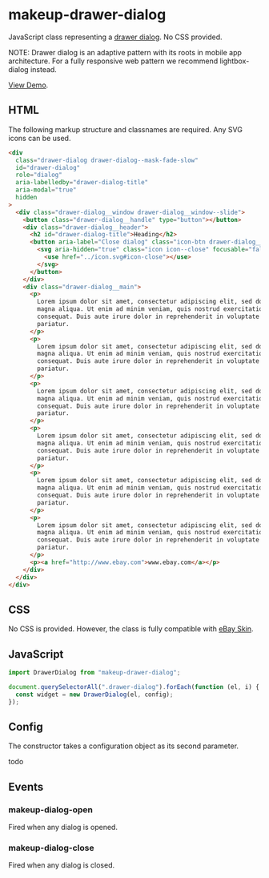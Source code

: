 # makeup-drawer-dialog

JavaScript class representing a [drawer dialog](https://ebay.gitbook.io/mindpatterns/disclosure/drawer-dialog). No CSS provided.

NOTE: Drawer dialog is an adaptive pattern with its roots in mobile app architecture. For a fully responsive web pattern we recommend lightbox-dialog instead.

[View Demo](https://makeup.github.io/makeup-js/makeup-drawer-dialog/index.html).

## HTML

The following markup structure and classnames are required. Any SVG icons can be used.

```html
<div
  class="drawer-dialog drawer-dialog--mask-fade-slow"
  id="drawer-dialog"
  role="dialog"
  aria-labelledby="drawer-dialog-title"
  aria-modal="true"
  hidden
>
  <div class="drawer-dialog__window drawer-dialog__window--slide">
    <button class="drawer-dialog__handle" type="button"></button>
    <div class="drawer-dialog__header">
      <h2 id="drawer-dialog-title">Heading</h2>
      <button aria-label="Close dialog" class="icon-btn drawer-dialog__close" type="button">
        <svg aria-hidden="true" class="icon icon--close" focusable="false" height="16" width="16">
          <use href="../icon.svg#icon-close"></use>
        </svg>
      </button>
    </div>
    <div class="drawer-dialog__main">
      <p>
        Lorem ipsum dolor sit amet, consectetur adipiscing elit, sed do eiusmod tempor incididunt ut labore et dolore
        magna aliqua. Ut enim ad minim veniam, quis nostrud exercitation ullamco laboris nisi ut aliquip ex ea commodo
        consequat. Duis aute irure dolor in reprehenderit in voluptate velit esse cillum dolore eu fugiat nulla
        pariatur.
      </p>
      <p>
        Lorem ipsum dolor sit amet, consectetur adipiscing elit, sed do eiusmod tempor incididunt ut labore et dolore
        magna aliqua. Ut enim ad minim veniam, quis nostrud exercitation ullamco laboris nisi ut aliquip ex ea commodo
        consequat. Duis aute irure dolor in reprehenderit in voluptate velit esse cillum dolore eu fugiat nulla
        pariatur.
      </p>
      <p>
        Lorem ipsum dolor sit amet, consectetur adipiscing elit, sed do eiusmod tempor incididunt ut labore et dolore
        magna aliqua. Ut enim ad minim veniam, quis nostrud exercitation ullamco laboris nisi ut aliquip ex ea commodo
        consequat. Duis aute irure dolor in reprehenderit in voluptate velit esse cillum dolore eu fugiat nulla
        pariatur.
      </p>
      <p>
        Lorem ipsum dolor sit amet, consectetur adipiscing elit, sed do eiusmod tempor incididunt ut labore et dolore
        magna aliqua. Ut enim ad minim veniam, quis nostrud exercitation ullamco laboris nisi ut aliquip ex ea commodo
        consequat. Duis aute irure dolor in reprehenderit in voluptate velit esse cillum dolore eu fugiat nulla
        pariatur.
      </p>
      <p>
        Lorem ipsum dolor sit amet, consectetur adipiscing elit, sed do eiusmod tempor incididunt ut labore et dolore
        magna aliqua. Ut enim ad minim veniam, quis nostrud exercitation ullamco laboris nisi ut aliquip ex ea commodo
        consequat. Duis aute irure dolor in reprehenderit in voluptate velit esse cillum dolore eu fugiat nulla
        pariatur.
      </p>
      <p>
        Lorem ipsum dolor sit amet, consectetur adipiscing elit, sed do eiusmod tempor incididunt ut labore et dolore
        magna aliqua. Ut enim ad minim veniam, quis nostrud exercitation ullamco laboris nisi ut aliquip ex ea commodo
        consequat. Duis aute irure dolor in reprehenderit in voluptate velit esse cillum dolore eu fugiat nulla
        pariatur.
      </p>
      <p><a href="http://www.ebay.com">www.ebay.com</a></p>
    </div>
  </div>
</div>
```

## CSS

No CSS is provided. However, the class is fully compatible with [eBay Skin](https://ebay.github.io/skin/#drawer-dialog).

## JavaScript

```js
import DrawerDialog from "makeup-drawer-dialog";

document.querySelectorAll(".drawer-dialog").forEach(function (el, i) {
  const widget = new DrawerDialog(el, config);
});
```

## Config

The constructor takes a configuration object as its second parameter.

todo

## Events

### makeup-dialog-open

Fired when any dialog is opened.

### makeup-dialog-close

Fired when any dialog is closed.
